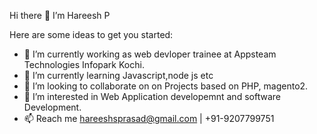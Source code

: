  Hi there 👋 I’m Hareesh P



Here are some ideas to get you started:

- 🔭 I’m currently working as web devloper trainee at Appsteam Technologies Infopark Kochi.
- 🌱 I’m currently learning Javascript,node js etc
- 👯 I’m looking to collaborate on on Projects based on PHP, magento2.
- 🤔 I’m interested in Web Application developemnt and software Development.
- 📫 Reach me hareeshsprasad@gmail.com | +91-9207799751

